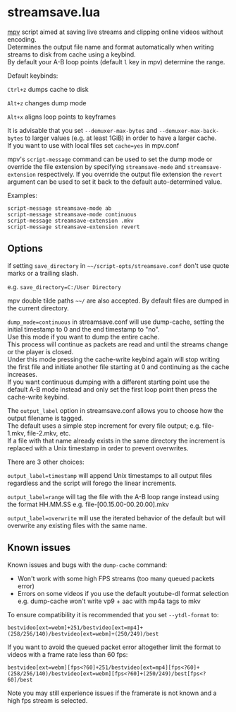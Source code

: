 # streamsave.lua

[mpv](https://github.com/mpv-player/mpv) script aimed at saving live streams and clipping online videos without encoding.  
Determines the output file name and format automatically when writing streams to disk from cache using a keybind.  
By default your A-B loop points (default `l` key in mpv) determine the range.

Default keybinds:

`Ctrl+z` dumps cache to disk

`Alt+z` changes dump mode

`Alt+x` aligns loop points to keyframes

It is advisable that you set `--demuxer-max-bytes` and `--demuxer-max-back-bytes` to larger values (e.g. at least 1GiB) in order to have a larger cache.  
If you want to use with local files set `cache=yes` in mpv.conf

mpv's `script-message` command can be used to set the dump mode or override the file extension by specifying `streamsave-mode` and `streamsave-extension` respectively.
If you override the output file extension the `revert` argument can be used to set it back to the default auto-determined value.

Examples:
```
script-message streamsave-mode ab
script-message streamsave-mode continuous
script-message streamsave-extension .mkv
script-message streamsave-extension revert
```

## Options

if setting `save_directory` in `~~/script-opts/streamsave.conf` don't use quote marks or a trailing slash.

e.g. `save_directory=C:/User Directory`

mpv double tilde paths `~~/` are also accepted. By default files are dumped in the current directory.

`dump_mode=continuous` in streamsave.conf will use dump-cache, setting the initial timestamp to 0 and the end timestamp to "no".  
Use this mode if you want to dump the entire cache.  
This process will continue as packets are read and until the streams change or the player is closed.  
Under this mode pressing the cache-write keybind again will stop writing the first file and initiate another file starting at 0 and continuing as the cache increases.  
If you want continuous dumping with a different starting point use the default A-B mode instead and only set the first loop point then press the cache-write keybind.  

The `output_label` option in streamsave.conf allows you to choose how the output filename is tagged.  
The default uses a simple step increment for every file output; e.g. file-1.mkv, file-2.mkv, etc.  
If a file with that name already exists in the same directory the increment is replaced with a Unix timestamp in order to prevent overwrites.

There are 3 other choices:

`output_label=timestamp` will append Unix timestamps to all output files regardless and the script will forego the linear increments.

`output_label=range` will tag the file with the A-B loop range instead using the format HH.MM.SS e.g. file-[00.15.00-00.20.00].mkv

`output_label=overwrite` will use the iterated behavior of the default but will overwrite any existing files with the same name.

## Known issues

Known issues and bugs with the `dump-cache` command:  
* Won't work with some high FPS streams (too many queued packets error)  
* Errors on some videos if you use the default youtube-dl format selection
e.g. dump-cache won't write vp9 + aac with mp4a tags to mkv

To ensure compatibility it is recommended that you set `--ytdl-format` to:

`bestvideo[ext=webm]+251/bestvideo[ext=mp4]+(258/256/140)/bestvideo[ext=webm]+(250/249)/best`

If you want to avoid the queued packet error altogether limit the format to videos with a frame rate less than 60 fps:

`bestvideo[ext=webm][fps<?60]+251/bestvideo[ext=mp4][fps<?60]+(258/256/140)/bestvideo[ext=webm][fps<?60]+(250/249)/best[fps<?60]/best`

Note you may still experience issues if the framerate is not known and a high fps stream is selected.
